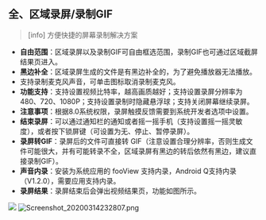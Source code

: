 ## 全、区域录屏/录制GIF

>[info] 方便快捷的屏幕录制解决方案

* **自由范围**：区域录屏以及录制GIF可自由框选范围，录制GIF也可通过区域截屏结果页进入。
* **黑边补全**：区域录屏生成的文件是有黑边补全的，为了避免播放器无法播放。
* 支持录制麦克风声音，可单击图标取消录制麦克风。
* **功能支持**：支持设置视频比特率，越高画质越好；支持设置录屏分辨率为 480、720、1080P；支持设置录制时隐藏悬浮球；支持关闭屏幕继续录屏。
* **注意事项**：根据8.0系统权限，录屏触摸反馈需要到系统开发者选项中设置。
* **结束录屏**：可以通过通知栏的通知或者摇一摇手机（支持设置摇一摇灵敏度），或者按下锁屏键（可设置为无、停止、暂停录屏）。
* **录屏转GIF**：录屏后的文件可直接转 GIF（注意设置合理分辨率，否则生成文件可能很大，并有可能转录不全，区域录屏有黑边的转后依然有黑边，建议直接录制GIF）。
* **声音内录**：安装为系统应用的 fooView 支持内录，Android Q支持内录（V1.2.0），需要应用支持内录。
* **录屏结果**：录屏结束后会弹出视频结果页，功能如图所示。

![](http://ww1.sinaimg.cn/large/6b1dd0a7ly1fzrd6vymonj20u01fc7fq.jpg)
![Screenshot_20200314232807.png](http://ww1.sinaimg.cn/large/6b1dd0a7ly1gctvkdqgjpj20u00mbab0.jpg)